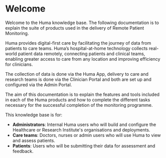 # Welcome
Welcome to the Huma knowledge base. The following documentation is to explain the suite of products used in the delivery of Remote Patient Monitoring.

Huma provides digital-first care by facilitating the journey of data from patients to care teams. Huma’s hospital-at-home technology collects real-world patient data remotely, connecting patients and clinical teams, enabling greater access to care from any location and improving efficiency for clinicians. 

The collection of data is done via the Huma App, delivery to care and research teams is done via the Clinician Portal and both are set up and configured via the Admin Portal. 

The aim of this documentation is to explain the features and tools included in each of the Huma products and how to complete the different tasks necessary for the successful completion of the monitoring programme. 

This knowledge base is for:
- **Administrators**: Internal Huma users who will build and configure the Healthcare or Research Institute's organisations and deployments.
- **Care teams**: Doctors, nurses or admin users who will use Huma to view and assess patients.
- **Patients**: Users who will be submitting their data for assessment and feedback.
